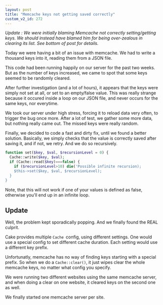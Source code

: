 ```yaml
---
layout: post
title: "Memcache keys not getting saved correctly"
custom_v2_id: 272
---
```


_Update : We were initially blaming Memcache not correctly setting/getting
keys. We should instead have blamed him for being over-zealous in clearing its
list. See bottom of post for details._

Today we were having a bit of an issue with memcache. We had to write a
thousand keys into it, reading them from a JSON file.

This code had been running happily on our server for the past two weeks. But
as the number of keys increased, we came to spot that some keys seemed to be
randomly cleared.

After further investigation (and a lot of hours), it appears that the keys
were simply not set at all, or set to an empty/false value. This was really
strange because it occured inside a loop on our JSON file, and never occurs
for the same keys, nor everytime.

We took our server under high stress, forcing it to reload data very often, to
trigger the bug once more. After a lot of test, we gather some more data, but
nothing really came out. The missed keys were really random.

Finally, we decided to code a fast and dirty fix, until we found a better
solution. Basically, we simply checks that the value is correctly saved after
saving it, and if not, we retry. And we do so recursively.


```php
function set($key, $val, $recursionLevel = 0) {
  Cache::write($key, $val);
  if (Cache::read($key)===false) {
    if ($recursionLevel>10) die('Possible infinite recursion);
    $this->set($key, $val, $recursionLevel);
  }
}
```

Note, that this will not work if one of your values is defined as false,
otherwise you'll end up in an infinite loop.

## Update

Well, the problem kept sporadically popping. And we finally found the REAL
culprit.

Cake provides multiple `Cache `config, using different settings. One would use
a special config to set different cache duration. Each setting would use a
different key prefix.

Unfortunatly, memcache has no way of finding keys starting with a special
prefix. So when we do a `Cache::clear()`, it just wipes clear the whole
memcache keys, no matter what config you specify.

We were running two different websites using the same memcache server, and
when doing a clear on one website, it cleared keys on the second one as well.

We finally started one memcache server per site.

